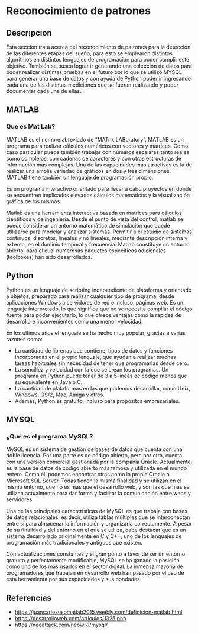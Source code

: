 # Reconocimiento de patrones
## Descripcion 
Esta sección trata acerca del reconocimiento de patrones para la detección de las diferentes etapas del sueño, para esto se emplearon distintos algoritmos en distintos lenguajes de programación para poder cumplir este objetivo. También se busca lograr ir generando una colección de datos para poder realizar distintas pruebas en el futuro por lo que se utilizó MYSQL para generar una base de datos y con ayuda de Python poder ir ingresando cada una de las distintas mediciones que se fueran realizando y poder documentar cada una de ellas.

## MATLAB 
### Que es Mat Lab?

MATLAB es el nombre abreviado de “MATrix LABoratory”. MATLAB es un programa para realizar cálculos numéricos con vectores y matrices. Como caso particular puede también trabajar con números escalares tanto reales como complejos, con cadenas de caracteres y con otras estructuras de información más  complejas. Una de las capacidades más atractivas es la de realizar una amplia variedad de gráficos en dos y tres dimensiones. MATLAB tiene también un lenguaje de programación propio. 

 Es un programa interactivo orientado para llevar a cabo proyectos en donde se encuentren implicados elevados cálculos matemáticos y la visualización gráfica de los mismos.

Matlab es una herramienta interactiva basada en matrices para cálculos científicos y de ingeniería. Desde el punto de vista del control, matlab se puede considerar un entorno matemático de simulación que puede utilizarse para modelar y analizar sistemas. Permitir a el estudio de sistemas continuos, discretos, lineales y no lineales, mediante descripción interna y externa, en el dominio temporal y frecuencia. Matlab constituye un entorno abierto, para el cual numerosas paquetes específicos adicionales (toolboxes) han sido desarrollados.

## Python
Python es un lenguaje de scripting independiente de plataforma y orientado a objetos, preparado para realizar cualquier tipo de programa, desde aplicaciones Windows a servidores de red o incluso, páginas web. Es un lenguaje interpretado, lo que significa que no se necesita compilar el código fuente para poder ejecutarlo, lo que ofrece ventajas como la rapidez de desarrollo e inconvenientes como una menor velocidad.

En los últimos años el lenguaje se ha hecho muy popular, gracias a varias razones como:
- La cantidad de librerías que contiene, tipos de datos y funciones incorporadas en el propio lenguaje, que ayudan a realizar muchas tareas habituales sin necesidad de tener que programarlas desde cero.
- La sencillez y velocidad con la que se crean los programas. Un programa en Python puede tener de 3 a 5 líneas de código menos que su equivalente en Java o C.
- La cantidad de plataformas en las que podemos desarrollar, como Unix, Windows, OS/2, Mac, Amiga y otros.
- Además, Python es gratuito, incluso para propósitos empresariales.

## MYSQL
### ¿Qué es el programa MySQL?
MySQL es un sistema de gestión de bases de datos que cuenta con una doble licencia. Por una parte es de código abierto, pero por otra, cuenta con una versión comercial gestionada por la compañía Oracle. Actualmente, es la base de datos de código abierto más famosa y utilizada en el mundo entero.
Como él, podemos encontrar otras como la propia Oracle o Microsoft SQL Server. Todas tienen la misma finalidad y se utilizan en el mismo entorno, que no es más que el desarrollo web, y son las que más se utilizan actualmente para dar forma y facilitar la comunicación entre webs y servidores.

Una de las principales características de MySQL es que trabaja con bases de datos relacionales, es decir, utiliza tablas múltiples que se interconectan entre sí para almacenar la información y organizarla correctamente. A pesar de su finalidad y del entorno en el que se utiliza, cabe destacar que es un sistema desarrollado originalmente en C y C++, uno de los lenguajes de programación más tradicionales y antiguos que existen.

Con actualizaciones constantes y el gran punto a favor de ser un entorno gratuito y perfectamente modificable, MySQL se ha ganado la posición como uno de los más usados en el sector digital. La inmensa mayoría de programadores que trabajan en desarrollo web han pasado por el uso de esta herramienta por sus capacidades y sus bondades.

## Referencias
- https://juancarlosusomatlab2015.weebly.com/definicion-matlab.html
- https://desarrolloweb.com/articulos/1325.php
- https://neoattack.com/neowiki/mysql/

